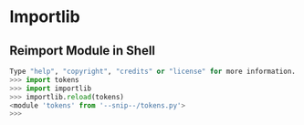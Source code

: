 # Importlib

## Reimport Module in Shell

```python
Type "help", "copyright", "credits" or "license" for more information.
>>> import tokens
>>> import importlib
>>> importlib.reload(tokens)
<module 'tokens' from '--snip--/tokens.py'>
>>>
```


